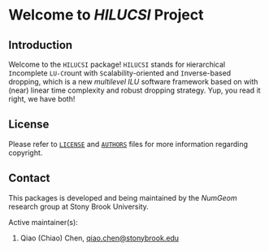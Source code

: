 # Welcome to *HILUCSI* Project #

## Introduction ##

Welcome to the `HILUCSI` package! `HILUCSI` stands for `H`ierarchical
`I`ncomplete `LU-C`rount with `S`calability-oriented and `I`nverse-based
dropping, which is a new *multilevel ILU* software framework based on with
(near) linear time complexity and robust dropping strategy. Yup, you read it
right, we have both!

## License ##

Please refer to [`LICENSE`](./LICENSE) and [`AUTHORS`](./AUTHORS) files for
more information regarding copyright.

## Contact ##

This packages is developed and being maintained by the *NumGeom* research group
at Stony Brook University.

Active maintainer(s):

1. Qiao (Chiao) Chen, qiao.chen@stonybrook.edu

